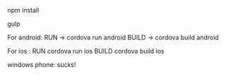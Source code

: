 npm install

gulp

For android:
RUN -> cordova run android
BUILD -> cordova build android

For ios :
RUN cordova run ios
BUILD cordova build ios

windows phone: sucks!